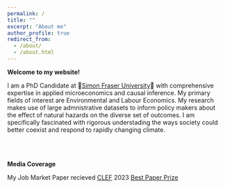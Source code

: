 ```yaml
---
permalink: /
title: ""
excerpt: "About me"
author_profile: true
redirect_from: 
  - /about/
  - /about.html
---
```


**Welcome to my website!**

I am a PhD Candidate at 🍁[Simon Fraser University](https://www.sfu.ca/economics/community/news/2020/05/sfu-economics-maintains-top-three-ranking-.html)🍁 with comprehensive expertise in applied microeconomics and causal inference. My primary fields of interest are Environmental and Labour Economics. My research makes use of large admnistrative datasets to inform policy makers about the effect of natural hazards on the diverse set of outcomes. I am specifically fascinated with rigorous understading the ways society could better coexist and respond to rapidly changing climate.

<br />
<br />

**Media Coverage**

My Job Market Paper recieved [CLEF](https://clef.uwaterloo.ca/prize/) 2023 [Best Paper Prize](https://www.sfu.ca/economics/community/news/2023/06/wildfire-smoke-and-labour-market-outcomes--phd-paper-runner-up-f.html)
